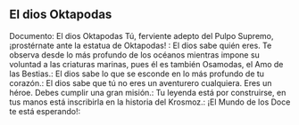 ## El dios Oktapodas
Documento: El dios Oktapodas
Tú, ferviente adepto del Pulpo Supremo, ¡prostérnate ante la estatua de Oktapodas! :
El dios sabe quién eres. Te observa desde lo más profundo de los océanos mientras impone su voluntad a las criaturas marinas, pues él es también Osamodas, el Amo de las Bestias.:
El dios sabe lo que se esconde en lo más profundo de tu corazón.:
El dios sabe que tú no eres un aventurero cualquiera. Eres un héroe. Debes cumplir una gran misión.:
Tu leyenda está por construirse, en tus manos está inscribirla en la historia del Krosmoz.:
¡El Mundo de los Doce te está esperando!:
